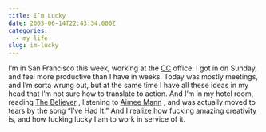 ```yaml
---
title: I’m Lucky
date: 2005-06-14T22:43:34.000Z
categories:
  - my life
slug: im-lucky
---
```

I’m in San Francisco this week, working at the [<span class="caps">CC</span>][1]  office. I got in on Sunday, and feel more productive than I have in weeks. Today was mostly meetings, and I’m sorta wrung out, but at the same time I have all these ideas in my head that I’m not sure how to translate to action. And I’m in my hotel room, reading [The Believer][2] , listening to [Aimee Mann][3] , and was actually moved to tears by the song “I’ve Had It.” And I realize how fucking amazing creativity is, and how fucking lucky I am to work in service of it.



 [1]: http://creativecommons.org
 [2]: http://believermag.com
 [3]: http://aimeemann.com
